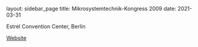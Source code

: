 layout: sidebar_page
title: Mikrosystemtechnik-Kongress 2009
date: 2021-03-31

Estrel Convention Center, Berlin
<!--break-->
[Website](http://www.mikrosystemtechnik-kongress.de/)